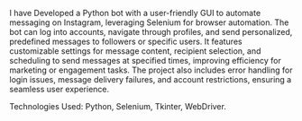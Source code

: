  I have Developed a Python bot with a user-friendly GUI to automate messaging on Instagram, leveraging Selenium for browser automation. The bot can log into accounts, navigate through profiles, and send personalized, predefined messages to followers or specific users. It features customizable settings for message content, recipient selection, and scheduling to send messages at specified times, improving efficiency for marketing or engagement tasks. The project also includes error handling for login issues, message delivery failures, and account restrictions, ensuring a seamless user experience.

Technologies Used: Python, Selenium, Tkinter, WebDriver.
